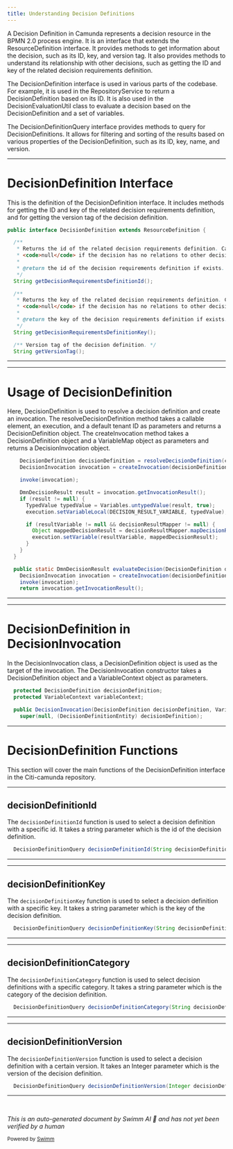 ```yaml
---
title: Understanding Decision Definitions
---
```

A Decision Definition in Camunda represents a decision resource in the BPMN 2.0 process engine. It is an interface that extends the ResourceDefinition interface. It provides methods to get information about the decision, such as its ID, key, and version tag. It also provides methods to understand its relationship with other decisions, such as getting the ID and key of the related decision requirements definition.

The DecisionDefinition interface is used in various parts of the codebase. For example, it is used in the RepositoryService to return a DecisionDefinition based on its ID. It is also used in the DecisionEvaluationUtil class to evaluate a decision based on the DecisionDefinition and a set of variables.

The DecisionDefinitionQuery interface provides methods to query for DecisionDefinitions. It allows for filtering and sorting of the results based on various properties of the DecisionDefinition, such as its ID, key, name, and version.

<SwmSnippet path="/engine/src/main/java/org/camunda/bpm/engine/repository/DecisionDefinition.java" line="22">

---

# DecisionDefinition Interface

This is the definition of the DecisionDefinition interface. It includes methods for getting the ID and key of the related decision requirements definition, and for getting the version tag of the decision definition.

```java
public interface DecisionDefinition extends ResourceDefinition {

  /**
   * Returns the id of the related decision requirements definition. Can be
   * <code>null</code> if the decision has no relations to other decisions.
   *
   * @return the id of the decision requirements definition if exists.
   */
  String getDecisionRequirementsDefinitionId();

  /**
   * Returns the key of the related decision requirements definition. Can be
   * <code>null</code> if the decision has no relations to other decisions.
   *
   * @return the key of the decision requirements definition if exists.
   */
  String getDecisionRequirementsDefinitionKey();

  /** Version tag of the decision definition. */
  String getVersionTag();

```

---

</SwmSnippet>

<SwmSnippet path="/engine/src/main/java/org/camunda/bpm/engine/impl/util/DecisionEvaluationUtil.java" line="74">

---

# Usage of DecisionDefinition

Here, DecisionDefinition is used to resolve a decision definition and create an invocation. The resolveDecisionDefinition method takes a callable element, an execution, and a default tenant ID as parameters and returns a DecisionDefinition object. The createInvocation method takes a DecisionDefinition object and a VariableMap object as parameters and returns a DecisionInvocation object.

```java
    DecisionDefinition decisionDefinition = resolveDecisionDefinition(callableElement, execution, defaultTenantId);
    DecisionInvocation invocation = createInvocation(decisionDefinition, execution);

    invoke(invocation);

    DmnDecisionResult result = invocation.getInvocationResult();
    if (result != null) {
      TypedValue typedValue = Variables.untypedValue(result, true);
      execution.setVariableLocal(DECISION_RESULT_VARIABLE, typedValue);

      if (resultVariable != null && decisionResultMapper != null) {
        Object mappedDecisionResult = decisionResultMapper.mapDecisionResult(result);
        execution.setVariable(resultVariable, mappedDecisionResult);
      }
    }
  }

  public static DmnDecisionResult evaluateDecision(DecisionDefinition decisionDefinition, VariableMap variables) throws Exception {
    DecisionInvocation invocation = createInvocation(decisionDefinition, variables);
    invoke(invocation);
    return invocation.getInvocationResult();
```

---

</SwmSnippet>

<SwmSnippet path="/engine/src/main/java/org/camunda/bpm/engine/impl/dmn/invocation/DecisionInvocation.java" line="43">

---

# DecisionDefinition in DecisionInvocation

In the DecisionInvocation class, a DecisionDefinition object is used as the target of the invocation. The DecisionInvocation constructor takes a DecisionDefinition object and a VariableContext object as parameters.

```java
  protected DecisionDefinition decisionDefinition;
  protected VariableContext variableContext;

  public DecisionInvocation(DecisionDefinition decisionDefinition, VariableContext variableContext) {
    super(null, (DecisionDefinitionEntity) decisionDefinition);
```

---

</SwmSnippet>

# DecisionDefinition Functions

This section will cover the main functions of the DecisionDefinition interface in the Citi-camunda repository.

<SwmSnippet path="/engine/src/main/java/org/camunda/bpm/engine/repository/DecisionDefinitionQuery.java" line="30">

---

## decisionDefinitionId

The `decisionDefinitionId` function is used to select a decision definition with a specific id. It takes a string parameter which is the id of the decision definition.

```java
  DecisionDefinitionQuery decisionDefinitionId(String decisionDefinitionId);
```

---

</SwmSnippet>

<SwmSnippet path="/engine/src/main/java/org/camunda/bpm/engine/repository/DecisionDefinitionQuery.java" line="66">

---

## decisionDefinitionKey

The `decisionDefinitionKey` function is used to select a decision definition with a specific key. It takes a string parameter which is the key of the decision definition.

```java
  DecisionDefinitionQuery decisionDefinitionKey(String decisionDefinitionKey);
```

---

</SwmSnippet>

<SwmSnippet path="/engine/src/main/java/org/camunda/bpm/engine/repository/DecisionDefinitionQuery.java" line="44">

---

## decisionDefinitionCategory

The `decisionDefinitionCategory` function is used to select decision definitions with a specific category. It takes a string parameter which is the category of the decision definition.

```java
  DecisionDefinitionQuery decisionDefinitionCategory(String decisionDefinitionCategory);
```

---

</SwmSnippet>

<SwmSnippet path="/engine/src/main/java/org/camunda/bpm/engine/repository/DecisionDefinitionQuery.java" line="112">

---

## decisionDefinitionVersion

The `decisionDefinitionVersion` function is used to select a decision definition with a certain version. It takes an Integer parameter which is the version of the decision definition.

```java
  DecisionDefinitionQuery decisionDefinitionVersion(Integer decisionDefinitionVersion);
```

---

</SwmSnippet>

&nbsp;

*This is an auto-generated document by Swimm AI 🌊 and has not yet been verified by a human*

<SwmMeta version="3.0.0" repo-id="Z2l0aHViJTNBJTNBQ2l0aS1jYW11bmRhJTNBJTNBZ2lsYWRuYXZvdA==" repo-name="Citi-camunda" doc-type="overview"><sup>Powered by [Swimm](/)</sup></SwmMeta>
